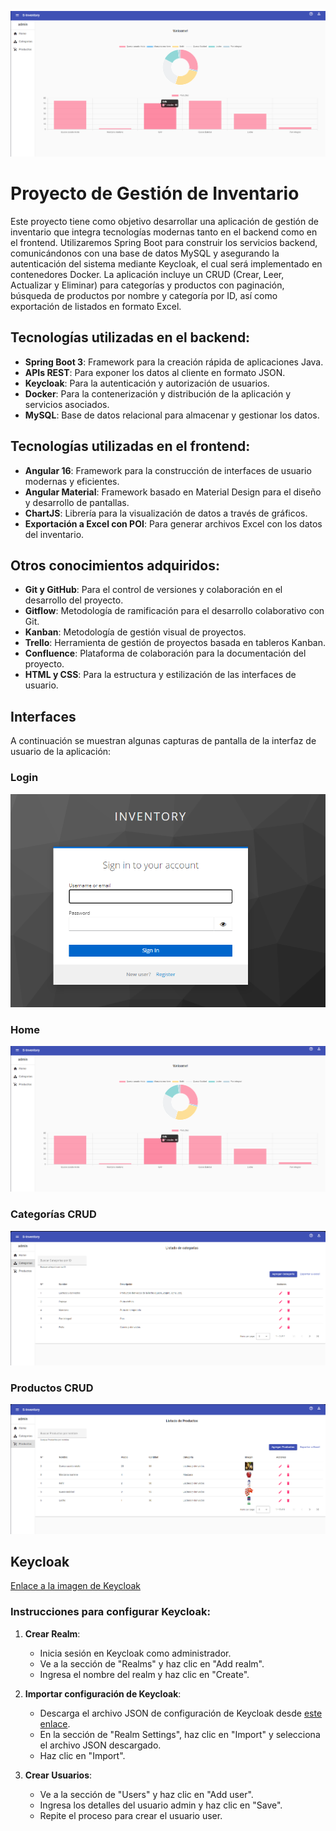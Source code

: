 ![Home page](img/home.png)

# Proyecto de Gestión de Inventario

Este proyecto tiene como objetivo desarrollar una aplicación de gestión de inventario que integra tecnologías modernas tanto en el backend como en el frontend. Utilizaremos Spring Boot para construir los servicios backend, comunicándonos con una base de datos MySQL y asegurando la autenticación del sistema mediante Keycloak, el cual será implementado en contenedores Docker.
La aplicación incluye un CRUD (Crear, Leer, Actualizar y Eliminar) para categorías y productos con paginación, búsqueda de productos por nombre y categoría por ID, así como exportación de listados en formato Excel.


## Tecnologías utilizadas en el backend:

- **Spring Boot 3**: Framework para la creación rápida de aplicaciones Java.
- **APIs REST**: Para exponer los datos al cliente en formato JSON.
- **Keycloak**: Para la autenticación y autorización de usuarios.
- **Docker**: Para la contenerización y distribución de la aplicación y servicios asociados.
- **MySQL**: Base de datos relacional para almacenar y gestionar los datos.

## Tecnologías utilizadas en el frontend:

- **Angular 16**: Framework para la construcción de interfaces de usuario modernas y eficientes.
- **Angular Material**: Framework basado en Material Design para el diseño y desarrollo de pantallas.
- **ChartJS**: Librería para la visualización de datos a través de gráficos.
- **Exportación a Excel con POI**: Para generar archivos Excel con los datos del inventario.

## Otros conocimientos adquiridos:

- **Git y GitHub**: Para el control de versiones y colaboración en el desarrollo del proyecto.
- **Gitflow**: Metodología de ramificación para el desarrollo colaborativo con Git.
- **Kanban**: Metodología de gestión visual de proyectos.
- **Trello**: Herramienta de gestión de proyectos basada en tableros Kanban.
- **Confluence**: Plataforma de colaboración para la documentación del proyecto.
- **HTML y CSS**: Para la estructura y estilización de las interfaces de usuario.

## Interfaces

A continuación se muestran algunas capturas de pantalla de la interfaz de usuario de la aplicación:

### Login
![login](img/login.png)

### Home
![Home page](img/home.png)

### Categorías CRUD
![Categorías](img/categories.png)

### Productos CRUD
![Productos](img/products.png)


## Keycloak

[Enlace a la imagen de Keycloak](https://hub.docker.com/repository/docker/pabgarsi/spring_angular/general)

### Instrucciones para configurar Keycloak:

1. **Crear Realm**: 
   - Inicia sesión en Keycloak como administrador.
   - Ve a la sección de "Realms" y haz clic en "Add realm".
   - Ingresa el nombre del realm y haz clic en "Create".

2. **Importar configuración de Keycloak**:
   - Descarga el archivo JSON de configuración de Keycloak desde [este enlace](./realm-export.json).
   - En la sección de "Realm Settings", haz clic en "Import" y selecciona el archivo JSON descargado.
   - Haz clic en "Import".

3. **Crear Usuarios**:
   - Ve a la sección de "Users" y haz clic en "Add user".
   - Ingresa los detalles del usuario admin y haz clic en "Save".
   - Repite el proceso para crear el usuario user.
